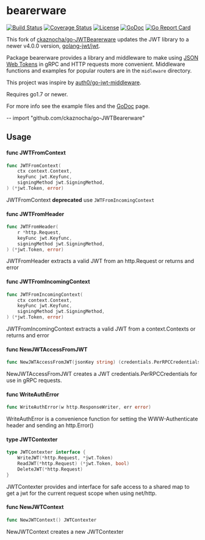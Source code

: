 # bearerware

[![Build Status](http://img.shields.io/travis/ckaznocha/go-JWTBearerware.svg?style=flat)](https://travis-ci.org/ckaznocha/go-JWTBearerware)
[![Coverage Status](https://coveralls.io/repos/github/ckaznocha/go-JWTBearerware/badge.svg?branch=master)](https://coveralls.io/github/ckaznocha/go-JWTBearerware?branch=master)
[![License](http://img.shields.io/:license-mit-blue.svg)](http://ckaznocha.mit-license.org)
[![GoDoc](https://godoc.org/github.com/ckaznocha/go-JWTBearerware?status.svg)](https://godoc.org/github.com/ckaznocha/go-JWTBearerware)
[![Go Report Card](https://goreportcard.com/badge/ckaznocha/go-JWTBearerware)](https://goreportcard.com/report/ckaznocha/go-JWTBearerware)

This fork of [ckaznocha/go-JWTBearerware](https://github.com/ckaznocha/go-JWTBearerware) updates the JWT library to a newer v4.0.0 version, [golang-jwt/jwt](https://github.com/golang-jwt/jwt).

Package bearerware provides a library and middleware to make using [JSON Web Tokens](https://jwt.io/) in gRPC and HTTP requests more convenient. Middleware functions and examples for popular routers are in the `midleware` directory.

This project was inspire by [auth0/go-jwt-middleware](https://github.com/auth0/go-jwt-middleware).

Requires go1.7 or newer.

For more info see the example files and the [GoDoc](https://godoc.org/github.com/ckaznocha/go-JWTBearerware) page.

--
    import "github.com/ckaznocha/go-JWTBearerware"


## Usage

#### func  JWTFromContext

```go
func JWTFromContext(
	ctx context.Context,
	keyFunc jwt.Keyfunc,
	signingMethod jwt.SigningMethod,
) (*jwt.Token, error)
```
JWTFromContext **deprecated** use `JWTFromIncomingContext`

#### func  JWTFromHeader

```go
func JWTFromHeader(
	r *http.Request,
	keyFunc jwt.Keyfunc,
	signingMethod jwt.SigningMethod,
) (*jwt.Token, error)
```
JWTFromHeader extracts a valid JWT from an http.Request or returns and error

#### func  JWTFromIncomingContext

```go
func JWTFromIncomingContext(
	ctx context.Context,
	keyFunc jwt.Keyfunc,
	signingMethod jwt.SigningMethod,
) (*jwt.Token, error)
```
JWTFromIncomingContext extracts a valid JWT from a context.Contexts or returns
and error

#### func  NewJWTAccessFromJWT

```go
func NewJWTAccessFromJWT(jsonKey string) (credentials.PerRPCCredentials, error)
```
NewJWTAccessFromJWT creates a JWT credentials.PerRPCCredentials for use in gRPC requests.

#### func  WriteAuthError

```go
func WriteAuthError(w http.ResponseWriter, err error)
```
WriteAuthError is a convenience function for setting the WWW-Authenticate header
and sending an http.Error()

#### type JWTContexter

```go
type JWTContexter interface {
	WriteJWT(*http.Request, *jwt.Token)
	ReadJWT(*http.Request) (*jwt.Token, bool)
	DeleteJWT(*http.Request)
}
```

JWTContexter provides and interface for safe access to a shared map to get a jwt
for the current request scope when using net/http.

#### func  NewJWTContext

```go
func NewJWTContext() JWTContexter
```
NewJWTContext creates a new JWTContexter
